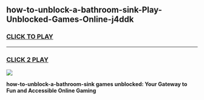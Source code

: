 
## how-to-unblock-a-bathroom-sink-Play-Unblocked-Games-Online-j4ddk
<h3>
<a href="https://premium76.site?title=how-to-unblock-a-bathroom-sink&ref=25A">CLICK TO PLAY</a></h3>
<hr>

<h3>
<a href="https://premium76.site?title=how-to-unblock-a-bathroom-sink&ref=25A">CLICK 2 PLAY</a>
  
</h3>

<a href="https://premium76.site?title=how-to-unblock-a-bathroom-sink&ref=25A"><img src="https://clearcache.store/games.png"></a>


**how-to-unblock-a-bathroom-sink games unblocked: Your Gateway to Fun and Accessible Online Gaming**
